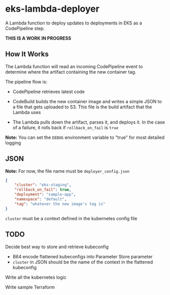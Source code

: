 # eks-lambda-deployer

A Lambda function to deploy updates to deployments in EKS as a CodePipeline step.

**THIS IS A WORK IN PROGRESS**

## How It Works

The Lambda function will read an incoming CodePipeline event to determine where the artifact containing the new container tag.

The pipeline flow is:

- CodePipeline retrieves latest code

- CodeBuild builds the new container image and writes a simple JSON to a file that gets uploaded to S3. This file is the build artifact that the Lambda uses

- The Lambda pulls down the artifact, parses it, and deploys it. In the case of a failure, it rolls back if `rollback_on_fail` is `true`

**Note:** You can set the `DEBUG` environment variable to "true" for most detailed logging


## JSON

**Note:** For now, the file name must be `deployer_config.json`

```json
{
    "cluster": "eks-staging",
    "rollback_on_fail": true,
    "deployment": "sample-app",
    "namespace": "default",
    "tag": "whatever the new image's tag is"
}
```

`cluster` must be a context defined in the kubernetes config file

## TODO

Decide best way to store and retrieve kubeconfig
 - B64 encode flattened kubeconfigs into Parameter Store parameter
 - `cluster` in JSON should be the name of the context in the flattened kubeconfig

Write all the kubernetes logic

Write sample Terraform